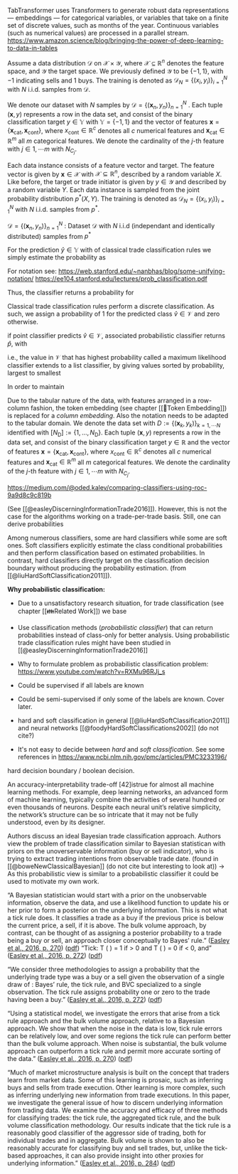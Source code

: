 TabTransformer uses Transformers to generate robust data representations — embeddings — for categorical variables, or variables that take on a finite set of discrete values, such as months of the year. Continuous variables (such as numerical values) are processed in a parallel stream. https://www.amazon.science/blog/bringing-the-power-of-deep-learning-to-data-in-tables

Assume a data distribution $\mathcal{D}$ on $\mathcal{X} \times \mathcal{Y}$, where $\mathcal{X} \subseteq \mathbb{R}^n$ denotes the feature space, and $\mathcal{Y}$  the target space. We previously defined $\mathcal{Y}$ to be $\{-1,1\}$, with $-1$ indicating sells and $1$ buys. The training is denoted as $\mathcal{D}_N=\left\{\left(x_i, y_i\right)\right\}_{i=1}^N$  with $N$ i.i.d. samples from $\mathcal{D}$.  

We denote our dataset with $N$ samples by $\mathcal{D} = \{(\boldsymbol{x}_n, y_n)\}_{n = 1}^{N}$ . Each tuple $(\boldsymbol{x}, y)$ represents a row in the data set, and consist of the binary classification target $y \in \mathbb{Y}$ with $\mathbb{Y}=\{-1,1\}$ and the vector of features $\boldsymbol{x} = \left\{\boldsymbol{x}_{\text{cat}}, \boldsymbol{x}_{\text{cont}}\right\}$, where $x_{\text{cont}} \in \mathbb{R}^c$ denotes all $c$ numerical features and $\boldsymbol{x}_{\text{cat}}\in \mathbb{R}^{m}$ all $m$ categorical features. We denote the cardinality of the $j$-th feature with $j \in 1, \cdots m$ with $N_{C_j}$.

Each data instance consists of a feature vector and target. The feature vector is given by $\boldsymbol{x} \in \mathcal{X}$ with $\mathcal{X} \subseteq \mathbb{R}^n$, described by a random variable $X$. Like before, the target or trade initiator is given by $y \in \mathcal{Y}$ and described by a random variable $Y$. Each data instance is sampled from the joint probability distribution $p^*(X, Y)$. The training is denoted as $\mathcal{D}_N=\left\{\left(x_i, y_i\right)\right\}_{i=1}^N$  with $N$ i.i.d. samples from $p^*$.  

$\mathcal{D}=\left\{\left(\mathbf{x}_n, y_n\right)\right\}_{n=1}^N$ : Dataset $\mathcal{D}$ with $N$ i.i.d (independant and identically distributed) samples from $p^*$

For the prediction $\hat{y} \in \mathbb{Y}$ with of classical trade classification rules we simply estimate the probability as 

For notation see: https://web.stanford.edu/~nanbhas/blog/some-unifying-notation/
https://ee104.stanford.edu/lectures/prob_classification.pdf

Thus, the classifier returns a probability for 

Classical trade classification rules perform a discrete classification. As such, we assign a probability of $1$ for the predicted class  $\hat{v} \in \mathcal{V}$ and zero otherwise.

if point classifier predicts $\hat{v} \in \mathcal{V}$, associated probabilistic classifier returns $\hat{p}$, with


i.e., the value in $\mathcal{V}$ that has highest probability
called a maximum likelihood classifier
extends to a list classifier, by giving values sorted by probability, largest to smallest

In order to maintain 

Due to the tabular nature of the data, with features arranged in a row-column fashion, the token embedding (see chapter [[🛌Token Embedding]]) is replaced for a *column embedding*. Also the notation needs to be adapted to the tabular domain. We denote the data set with $D:=\left\{\left(\mathbf{x}_k, y_k\right) \right\}_{k=1,\cdots N}$ identified with $\left[N_{\mathrm{D}}\right]:=\left\{1, \ldots, N_{\mathrm{D}}\right\}$.  Each tuple $(\boldsymbol{x}, y)$ represents a row in the data set, and consist of the binary classification target $y \in \mathbb{R}$ and the vector of features $\boldsymbol{x} = \left\{\boldsymbol{x}_{\text{cat}}, \boldsymbol{x}_{\text{cont}}\right\}$, where $x_{\text{cont}} \in \mathbb{R}^c$ denotes all $c$ numerical features and $\boldsymbol{x}_{\text{cat}}\in \mathbb{R}^{m}$ all $m$ categorical features. We denote the cardinality of the $j$-th feature with $j \in 1, \cdots m$ with $N_{C_j}$.

https://medium.com/@oded.kalev/comparing-classifiers-using-roc-9a9d8c9c819b

(See [[@easleyDiscerningInformationTrade2016]]). However, this is not the case for the algorithms working on a trade-per-trade basis. Still, one can derive probabilities

Among numerous classifiers, some are hard classifiers while some are soft ones. Soft classifiers explicitly estimate the class conditional probabilities and then perform classification based on estimated probabilities. In contrast, hard classifiers directly target on the classification decision boundary without producing the probability estimation. (from [[@liuHardSoftClassification2011]]).


**Why probabilistic classification:**
- Due to a unsatisfactory research situation, for trade classification (see chapter [[👪Related Work]]) we base
- Use classification methods (*probabilistic classifier*) that can return probabilities instead of class-only for better analysis. Using probabilistic trade classification rules might have been studied in [[@easleyDiscerningInformationTrade2016]]
- Why to formulate problem as probabilistic classification problem: https://www.youtube.com/watch?v=RXMu96RJj_s
- Could be supervised if all labels are known
- Could be semi-supervised if only some of the labels are known. Cover later.
- hard and soft classification in general [[@liuHardSoftClassification2011]] and neural networks [[@foodyHardSoftClassifications2002]] (do not cite?)


- It's not easy to decide between *hard* and *soft classification*. See some references in https://www.ncbi.nlm.nih.gov/pmc/articles/PMC3233196/

hard decision boundary / boolean decision.

An accuracy-interpretability trade-off [42]istrue for almost all machine learning methods. For example, deep learning networks, an advanced form of machine learning, typically combine the activities of several hundred or even thousands of neurons. Despite each neural unit’s relative simplicity, the network’s structure can be so intricate that it may not be fully understood, even by its designer.

Authors discuss an ideal Bayesian trade classification approach. Authors view the problem of trade classification similar to Bayesian statistican with priors on the unoverservable information (buy or sell indicator), who is trying to extract trading intentions from observable trade date. (found in [[@boweNewClassicalBayesian]] (do not cite but interesting to look at)) -> As this probabilistic view is similar to a probabilistic classifier it could be used to motivate my own work.

“A Bayesian statistician would start with a prior on the unobservable information, observe the data, and use a likelihood function to update his or her prior to form a posterior on the underlying information. This is not what a tick rule does. It classifies a trade as a buy if the previous price is below the current price, a sell, if it is above. The bulk volume approach, by contrast, can be thought of as assigning a posterior probability to a trade being a buy or sell, an approach closer conceptually to Bayes’ rule.” ([Easley et al., 2016, p. 270](zotero://select/library/items/X6ZNZ556)) ([pdf](zotero://open-pdf/library/items/HPC6KBMF?page=2&annotation=8WU3R2SV)) “Tick: T ( ) = 1 if > 0 and T ( ) = 0 if < 0, and” ([Easley et al., 2016, p. 272](zotero://select/library/items/X6ZNZ556)) ([pdf](zotero://open-pdf/library/items/HPC6KBMF?page=4&annotation=E8GXDD5Y))

“We consider three methodologies to assign a probability that the underlying trade type was a buy or a sell given the observation of a single draw of : Bayes’ rule, the tick rule, and BVC specialized to a single observation. The tick rule assigns probability one or zero to the trade having been a buy.” ([Easley et al., 2016, p. 272](zotero://select/library/items/X6ZNZ556)) ([pdf](zotero://open-pdf/library/items/HPC6KBMF?page=4&annotation=E9GPBVPP))

“Using a statistical model, we investigate the errors that arise from a tick rule approach and the bulk volume approach, relative to a Bayesian approach. We show that when the noise in the data is low, tick rule errors can be relatively low, and over some regions the tick rule can perform better than the bulk volume approach. When noise is substantial, the bulk volume approach can outperform a tick rule and permit more accurate sorting of the data.” ([Easley et al., 2016, p. 270](zotero://select/library/items/X6ZNZ556)) ([pdf](zotero://open-pdf/library/items/HPC6KBMF?page=2&annotation=VDMJDEGC))

“Much of market microstructure analysis is built on the concept that traders learn from market data. Some of this learning is prosaic, such as inferring buys and sells from trade execution. Other learning is more complex, such as inferring underlying new information from trade executions. In this paper, we investigate the general issue of how to discern underlying information from trading data. We examine the accuracy and efficacy of three methods for classifying trades: the tick rule, the aggregated tick rule, and the bulk volume classification methodology. Our results indicate that the tick rule is a reasonably good classifier of the aggressor side of trading, both for individual trades and in aggregate. Bulk volume is shown to also be reasonably accurate for classifying buy and sell trades, but, unlike the tick-based approaches, it can also provide insight into other proxies for underlying information.” ([Easley et al., 2016, p. 284](zotero://select/library/items/X6ZNZ556)) ([pdf](zotero://open-pdf/library/items/HPC6KBMF?page=16&annotation=VC98DC2N))









